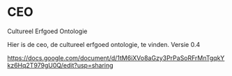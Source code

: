 # CEO
Cultureel Erfgoed Ontologie

Hier is de ceo, de cultureel erfgoed ontologie, te vinden.
Versie 0.4

https://docs.google.com/document/d/1tM6iXVo8aGzy3PrPaSoRFrMnTgqkYkz6Hq2T979gU0Q/edit?usp=sharing
